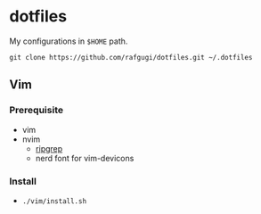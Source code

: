 # dotfiles

My configurations in `$HOME` path.

`git clone https://github.com/rafgugi/dotfiles.git ~/.dotfiles`

## Vim

### Prerequisite
* vim
* nvim
  * [ripgrep](https://github.com/BurntSushi/ripgrep#installation)
  * nerd font for vim-devicons

### Install
* `./vim/install.sh`
